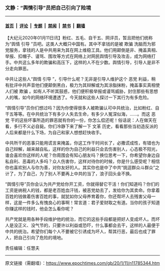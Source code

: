 ### 文静：“舆情引导”员把自己引向了险境

---

#### [首页](../../../..?n11785344) &nbsp;|&nbsp; [评论](../../../../../epoch-comment?n11785344) &nbsp;|&nbsp; [专题](../../../../../epoch-special?n11785344) &nbsp;|&nbsp; [禁闻](../../../../../epoch-news?n11785344) &nbsp;|&nbsp; [禁书](../../../../../books?n11785344) &nbsp;|&nbsp; [翻墙](https://github.com/gfw-breaker/nogfw/blob/master/README.md?n11785344)


<div class="post_content" id="artbody" itemprop="articleBody">
 <!-- article content begin -->
 <p>
  【大纪元2020年01月11日讯】粉红、五毛、自干五、网评员，暂且把他们统称为“舆情
  <ok href="https://www.epochtimes.com/gb/tag/%E5%BC%95%E5%AF%BC.html">
   引导
  </ok>
  ”员吧。这类人大概只中国有。其中不拿钱的是被
  <ok href="https://www.epochtimes.com/gb/tag/%E6%AC%BA%E9%AA%97.html">
   欺骗
  </ok>
  洗脑而为邪党服务，拿钱的人是中共用来为其在网上维稳工具。他们用颠倒是非、掩盖真相、举报、扣帽子、谩骂、围攻等方式在网络上对网民舆情引导及攻击，成为网络打手。中共这么多年的欺骗和高压下，这样的人不在少数。舆情引导，引导人是非不分走向罪恶。
 </p>
 <p>
  中共让这些人“舆情
  <ok href="https://www.epochtimes.com/gb/tag/%E5%BC%95%E5%AF%BC.html">
   引导
  </ok>
  ”，引导什么呢？无非是引导人维护这个
  <ok href="https://www.epochtimes.com/gb/tag/%E6%81%B6%E5%85%9A.html">
   恶党
  </ok>
  利益，稍有批评中共声音他们便颠倒黑白，极力为其辩解或为其涂脂抹粉，掩盖事实真相使人们被
  <ok href="https://www.epochtimes.com/gb/tag/%E6%AC%BA%E9%AA%97.html">
   欺骗
  </ok>
  。如有人不听其鼓惑，他们便积极举报或谩骂威胁，封住那些有思想人的嘴，如今的网络环境遭透了。今天就和这些人探讨一下其行为有多危险。
 </p>
 <p>
  “舆情引导”员你们想过吗？因为你使得很多人被欺骗认可中共统治，比如粉红、自干五等等。在中共统治下有多少人失去生命，有多少人冤深似海，……。而这
  <ok href="https://www.epochtimes.com/gb/tag/%E6%81%B6%E5%85%9A.html">
   恶党
  </ok>
  干的这些坏事所造的罪恶就有你的一份，你怎么偿还呢！俗话说：人在做天在看，多行不义必自毙。你们冷静下来了解一下
  <ok href="https://www.epochtimes.com/gb/tag/%E6%96%87%E9%9D%A9.html">
   文革
  </ok>
  历史，看看那些当初造反派的人后来都是什么下场，为自己和家人想想赶快收手。
 </p>
 <p>
  中共所干的恶事只能用谎言来掩盖，你这工作干时间长了，必撒谎成性，有错也为自己辩解，越来越自私，这样的你为自己的利益只会去伤害别人，心态极不阳光，谁会喜欢你这样的人呢？你周围会有知心朋友吗？换位思考一下，你希望你身边自私自利、恶毒的人多吗？众人伤害你，这样对待你的时候，你是什么感受呢？相信你也喜欢别人与你为善，对你友好的人。其实你也是中了中共“挑逗群众斗群众”之计了，为了自己，为了别人不要再上中共的当了，浪子回头金不换。
 </p>
 <p>
  “舆情引导”员你会认为共产党给你开工资，你就得替它干活！你们知道吗？你们的工资是纳税人的钱，都是老百姓血汗钱，被恶党劫去了，发给你为其卖命。你拿着百姓的钱做着伤害百姓的事，就犹如你父母养育着你，你还帮坏人去残害父母一样，这是一件多么有愧良心的事啊！常言道：君子爱财取之有道。当你的孩子知道你赚这样的钱时，他会怎么看你呢？
 </p>
 <p>
  共产党就是用各种手段维护他的统治，而它的这些手段都是把好人变成坏人。而坏人是没正义、没气节的，只要许以利益或恐吓，什么事都会去干，这样的人最便于中共的统治。希望你们每个人不要被它引诱成为坏人，帮其行恶，最后也成了罪人，把自己引向了危险的境地。
 </p>
 <p>
  责任编辑：任慧夫
 </p>
 <!-- article content end -->
 <div id="below_article_ad">
 </div>
</div>


---

原文链接（需翻墙）：https://www.epochtimes.com/gb/20/1/11/n11785344.htm